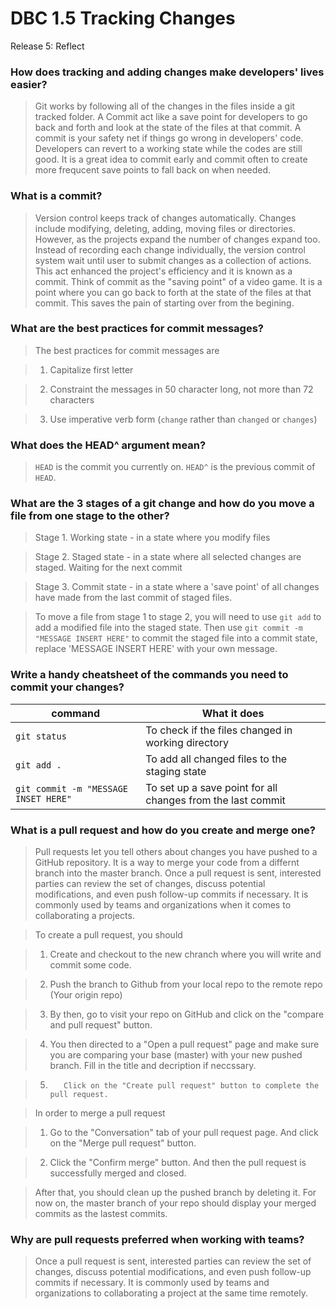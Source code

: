# DBC 1.5 Tracking Changes

Release 5: Reflect

### How does tracking and adding changes make developers' lives easier?

> Git works by following all of the changes in the files inside a git tracked folder. A Commit act like a save point for developers to go back and forth and look at the state of the files at that commit. A commit is your safety net if things go wrong in developers' code. Developers can revert to a working state while the codes are still good. It is a great idea to commit early and commit often to create more frequcent save points to fall back on when needed.


### What is a commit?

> Version control keeps track of changes automatically. Changes include modifying, deleting, adding, moving files or directories. However, as the projects expand the number of changes expand too. Instead of recording each change individually, the version control system wait until user to submit changes as a collection of actions. This act enhanced the project's efficiency and it is known as a commit. Think of commit as the "saving point" of a video game. It is a point where you can go back to forth at the state of the files at that commit. This saves the pain of starting over from the begining.

### What are the best practices for commit messages?

> The best practices for commit messages are 

> 1. Capitalize first letter

> 2. Constraint the messages in 50 character long, not more than 72 characters

> 3. Use imperative verb form (```change``` rather than ```changed``` or ```changes```)


### What does the HEAD^ argument mean?

> ```HEAD``` is the commit you currently on. ```HEAD^``` is the previous commit of ```HEAD```.


### What are the 3 stages of a git change and how do you move a file from one stage to the other?

> Stage 1.	Working state	- in a state where you modify files

> Stage 2.	Staged state	- in a state where all selected changes are staged. Waiting for the next commit

> Stage 3.	Commit state	- in a state where a 'save point' of all changes have made from the last commit of staged files.

> To move a file from stage 1 to stage 2, you will need to use ```git add``` to add a modified file into the staged state. Then use ```git commit -m "MESSAGE INSERT HERE"``` to commit the staged file into a commit state, replace 'MESSAGE INSERT HERE' with your own message.


### Write a handy cheatsheet of the commands you need to commit your changes?

| command | What it does |
| ------- | ------------ |
| ```git status``` | To check if the files changed in working directory |
| ```git add . ``` | To add all changed files to the staging state |
| ```git commit -m "MESSAGE INSET HERE"``` | To set up a save point for all changes from the last commit |


### What is a pull request and how do you create and merge one?

> Pull requests let you tell others about changes you have pushed to a GitHub repository. It is a way to merge your code from a differnt branch into the master branch. Once a pull request is sent, interested parties can review the set of changes, discuss potential modifications, and even push follow-up commits if necessary. It is commonly used by teams and organizations when it comes to collaborating a projects.

> To create a pull request, you should

> 1.	Create and checkout to the new chranch where you will write and commit some code.

> 2.	Push the branch to Github from your local repo to the remote repo (Your origin repo)

> 3.	By then, go to visit your repo on GitHub and click on the "compare and pull request" button.

> 4.	You then directed to a "Open a pull request" page and make sure you are comparing your base (master) with your new pushed branch. Fill in the title and decription if neccssary.

> 5.		Click on the "Create pull request" button to complete the pull request.


> In order to merge a pull request

> 1.	Go to the "Conversation" tab of your pull request page. And click on the "Merge pull request" button.

> 2.	Click the "Confirm merge" button. And then the pull request is successfully merged and closed.

> After that, you should clean up the pushed branch by deleting it. For now on, the master branch of your repo should display your merged commits as the lastest commits.


### Why are pull requests preferred when working with teams?

> Once a pull request is sent, interested parties can review the set of changes, discuss potential modifications, and even push follow-up commits if necessary. It is commonly used by teams and organizations to collaborating a project at the same time remotely.












